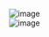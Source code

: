 ![image](https://github.com/Sanffred/Web-Dev/assets/74673985/ff5240f3-14c7-4586-8752-a87add785a04)
<br>
![image](https://github.com/Sanffred/Web-Dev/assets/74673985/28b8c14e-5e77-4439-af96-faaa373e4c1c)
